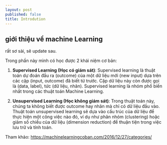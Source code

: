 ```yaml
---
layout: post
published: false
title: Introdution
---
```

## giới thiệu về machine Learning

rất sơ sài, sẽ update sau.


Trong phần này mình có học được 2 khái niệm cơ bản:
1. **Supervised Learning (Học có giám sát)**: Supervised learning là thuật toán dự đoán đầu ra (outcome) của một dữ liệu mới (new input) dựa trên các cặp (input, outcome) đã biết từ trước. Cặp dữ liệu này còn được gọi là (data, label), tức (dữ liệu, nhãn). Supervised learning là nhóm phổ biến nhất trong các thuật toán Machine Learning.

2. **Unsupervised Learning (Học không giám sát)**: Trong thuật toán này, chúng ta không biết được outcome hay nhãn mà chỉ có dữ liệu đầu vào. Thuật toán unsupervised learning sẽ dựa vào cấu trúc của dữ liệu để thực hiện một công việc nào đó, ví dụ như phân nhóm (clustering) hoặc giảm số chiều của dữ liệu (dimension reduction) để thuận tiện trong việc lưu trữ và tính toán.

Tham khảo: https://machinelearningcoban.com/2016/12/27/categories/

